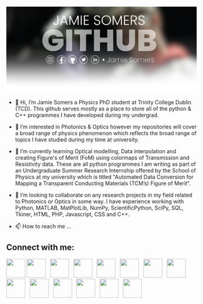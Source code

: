 ![Scientist Jamie Somers](https://raw.githubusercontent.com/JamieSomers/JamieSomers/main/Github.png)

- 👋 Hi, I’m Jamie Somers a Physics PhD student at Trinity College Dublin (TCD). This github serves mostly as a place to store all of the python & C++ programmes I have developed during my undergrad.  

- 👀 I’m interested in Photonics & Optics however my repositories will cover a broad range of physics phenomenon which reflects the broad range of topics I have studied during my time at university.

- 🌱 I’m currently learning Optical modelling, Data interpolation and creating Figure's of Merit (FoM) using colormaps of Transmission and Resistivity data. These are all python programmes I am writing as part of an Undergraduate Summer Research Internship offered by the School of Physics at my university which is titled "Automated Data Conversion for Mapping a Transparent Conducting Materials (TCM’s) Figure of Merit".

- 💞️ I’m looking to collaborate on any research projects in my field related to Photonics or Optics in some way. I have experience working with Python, MATLAB, MatPlotLib, NumPy, ScientificPython, SciPy, SQL, Tkiner, HTML, PHP, Javascript, CSS and C++.

- 📫 How to reach me ...

## **Connect with me:**
<a rel="me" href="https://mstdn.social/@jamiesomers"><img src="https://jamiesomers.com/imgs/mastodon.png" width="50" height="50"></a>
<a href="https://www.linkedin.com/in/jamiesomers"><img src="https://jamiesomers.com/imgs/linkedin-github-logo.png" width="50" height="50"></a>
&nbsp;
<a href="https://www.github.com/JamieSomers"><img src="https://jamiesomers.com/imgs/github-github-logo.png" width="50" height="50"></a>
&nbsp;
<a href="https://www.twitter.com/jamiesomers1"><img src="https://jamiesomers.com/imgs/x-github-logo.png" width="50" height="50"></a>
&nbsp;
<a href="https://www.jamiesomers.com"><img src="https://jamiesomers.com/imgs/js-github-logo.png" width="50" height="50"></a>
&nbsp;
<a href="https://www.instagram.com/jamiesomers.ie"><img src="https://jamiesomers.com/imgs/insta-github-logo.png" width="50" height="50"></a>
&nbsp;
<a href="https://www.facebook.com/jamiesomers.ie"><img src="https://jamiesomers.com/imgs/fb-github-logo.png" width="50" height="50"></a>
&nbsp;
<a href="https://www.reddit.com/user/JamieSomers"><img src="https://jamiesomers.com/imgs/red-github-logo.png" width="50" height="50"></a>
&nbsp;
<a href="https://bsky.app/profile/jamiesomers.com"><img src="https://jamiesomers.com/imgs/bs-github-logo.png" width="50" height="50"></a>
&nbsp;
<a href="https://www.youtube.com/@JamieSomers1"><img src="https://jamiesomers.com/imgs/yt-github-logo.png" width="50" height="50"></a>
&nbsp;
<a href="https://scholar.google.com/citations?user=StcLIYEAAAAJ"><img src="https://jamiesomers.com/imgs/gs-github-logo.png" width="50" height="50"></a>
&nbsp;
<a href="https://www.researchgate.net/profile/Jamie-Somers"><img src="https://jamiesomers.com/imgs/rg-github-logo.png" width="50" height="50"></a>
&nbsp;
<a href="https://orcid.org/0000-0003-3787-3393"><img src="https://jamiesomers.com/imgs/or-github-logo.png" width="50" height="50"></a>
&nbsp;
<a href="https://www.webofscience.com/wos/author/record/GON-6744-2022"><img src="https://jamiesomers.com/imgs/cl-github-logo.png" width="50" height="50"></a>
&nbsp;
<!---
JamieSomers/JamieSomers is a ✨ special ✨ repository because its `README.md` (this file) appears on your GitHub profile.
You can click the Preview link to take a look at your changes.
--->
